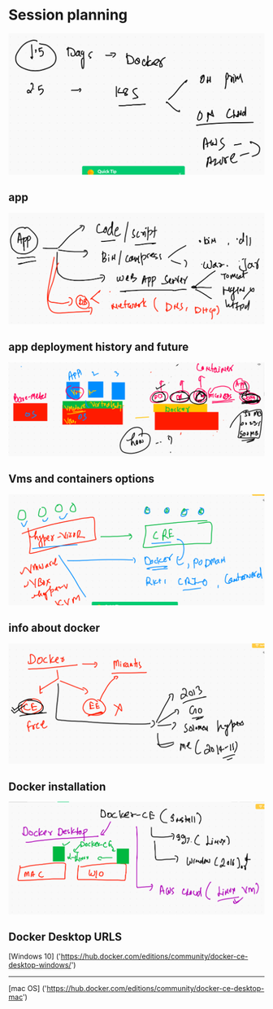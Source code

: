 # Session planning 

<img src="session.png">

## app 

<img src="appab.png">

## app deployment history and future 

<img src="appdep.png">

## Vms and containers options 

<img src="cre.png">

## info about docker 

<img src="dockerinfo.png">

## Docker installation 

<img src="dinstall.png">



## Docker Desktop URLS 

[Windows 10] ('https://hub.docker.com/editions/community/docker-ce-desktop-windows/')

---

[mac OS] ('https://hub.docker.com/editions/community/docker-ce-desktop-mac')
